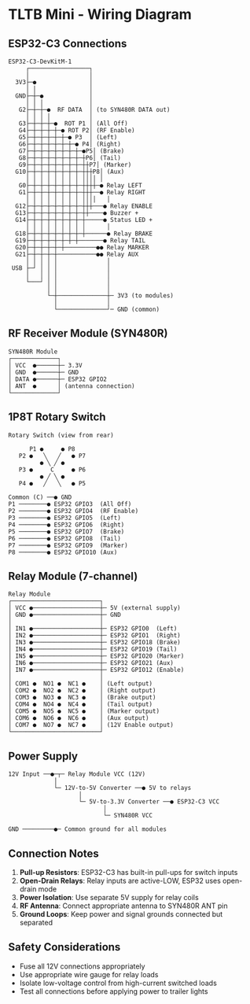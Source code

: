# TLTB Mini - Wiring Diagram

## ESP32-C3 Connections

```
ESP32-C3-DevKitM-1
     ┌─────────────────┐
     │                 │
  3V3├─●               │
     │ │               │
  GND├─┼─●             │
     │ │ │             │
   G2├─┼─┼─●  RF DATA  │ (to SYN480R DATA out)
     │ │ │ │           │
   G3├─┼─┼─┼─●  ROT P1 │ (All Off)
   G4├─┼─┼─┼─┼─● ROT P2│ (RF Enable)
   G5├─┼─┼─┼─┼─┼─● P3  │ (Left)
   G6├─┼─┼─┼─┼─┼─┼─● P4│ (Right)
   G7├─┼─┼─┼─┼─┼─┼─┼─●P5│ (Brake)
   G8├─┼─┼─┼─┼─┼─┼─┼─┼P6│ (Tail)
   G9├─┼─┼─┼─┼─┼─┼─┼─┼┼P7│ (Marker)
  G10├─┼─┼─┼─┼─┼─┼─┼─┼┼┼P8│ (Aux)
     │ │ │ │ │ │ │ │ ││││ │
   G0├─┼─┼─┼─┼─┼─┼─┼─┼┼┼┼─● Relay LEFT
   G1├─┼─┼─┼─┼─┼─┼─┼─┼┼┼──● Relay RIGHT
     │ │ │ │ │ │ │ │ ││││   │
  G12├─┼─┼─┼─┼─┼─┼─┼─┼┼┼───● Relay ENABLE
  G13├─┼─┼─┼─┼─┼─┼─┼─┼┼────● Buzzer +
  G14├─┼─┼─┼─┼─┼─┼─┼─┼─────● Status LED +
     │ │ │ │ │ │ │ │ │      │
  G18├─┼─┼─┼─┼─┼─┼─┼─┼──────● Relay BRAKE
  G19├─┼─┼─┼─┼─┼─┼─┼───────● Relay TAIL
  G20├─┼─┼─┼─┼─┼─────────●● Relay MARKER
  G21├─┼─┼─┼─┼───────────●● Relay AUX
     │ │ │ │ │              │
 USB ├─┘ │ │ │              │
     │   │ │ │              │
     └───┘ │ │              │
           │ │              │
           └─┼──────────────┼─ 3V3 (to modules)
             │              │
             └──────────────┘─ GND (common)
```

## RF Receiver Module (SYN480R)

```
SYN480R Module
┌─────────────┐
│ VCC  ●──────┼─ 3.3V
│ GND  ●──────┼─ GND
│ DATA ●──────┼─ ESP32 GPIO2
│ ANT  ●      │ (antenna connection)
└─────────────┘
```

## 1P8T Rotary Switch

```
Rotary Switch (view from rear)
     
      P1 ●     ● P8
   P2 ●   ╲   ╱   ● P7
         ● ╲ ╱ ●
   P3 ●     C     ● P6
         ● ╱ ╲ ●
   P4 ●   ╱   ╲   ● P5

Common (C) ──● GND
P1 ────────● ESP32 GPIO3  (All Off)
P2 ────────● ESP32 GPIO4  (RF Enable)
P3 ────────● ESP32 GPIO5  (Left)
P4 ────────● ESP32 GPIO6  (Right)
P5 ────────● ESP32 GPIO7  (Brake)
P6 ────────● ESP32 GPIO8  (Tail)
P7 ────────● ESP32 GPIO9  (Marker)
P8 ────────● ESP32 GPIO10 (Aux)
```

## Relay Module (7-channel)

```
Relay Module
┌─────────────────────────┐
│ VCC ●───────────────────┼─ 5V (external supply)
│ GND ●───────────────────┼─ GND
│                         │
│ IN1 ●───────────────────┼─ ESP32 GPIO0  (Left)
│ IN2 ●───────────────────┼─ ESP32 GPIO1  (Right)
│ IN3 ●───────────────────┼─ ESP32 GPIO18 (Brake)
│ IN4 ●───────────────────┼─ ESP32 GPIO19 (Tail)
│ IN5 ●───────────────────┼─ ESP32 GPIO20 (Marker)
│ IN6 ●───────────────────┼─ ESP32 GPIO21 (Aux)
│ IN7 ●───────────────────┼─ ESP32 GPIO12 (Enable)
│                         │
│ COM1 ●  NO1 ●  NC1 ●    │ (Left output)
│ COM2 ●  NO2 ●  NC2 ●    │ (Right output)
│ COM3 ●  NO3 ●  NC3 ●    │ (Brake output)
│ COM4 ●  NO4 ●  NC4 ●    │ (Tail output)
│ COM5 ●  NO5 ●  NC5 ●    │ (Marker output)
│ COM6 ●  NO6 ●  NC6 ●    │ (Aux output)
│ COM7 ●  NO7 ●  NC7 ●    │ (12V Enable output)
└─────────────────────────┘
```

## Power Supply

```
12V Input ──●─┬─ Relay Module VCC (12V)
             │
             └─ 12V-to-5V Converter ──● 5V to relays
                    │
                    └─ 5V-to-3.3V Converter ──● ESP32-C3 VCC
                           │
                           └─ SYN480R VCC

GND ─────────●─ Common ground for all modules
```

## Connection Notes

1. **Pull-up Resistors**: ESP32-C3 has built-in pull-ups for switch inputs
2. **Open-Drain Relays**: Relay inputs are active-LOW, ESP32 uses open-drain mode
3. **Power Isolation**: Use separate 5V supply for relay coils
4. **RF Antenna**: Connect appropriate antenna to SYN480R ANT pin
5. **Ground Loops**: Keep power and signal grounds connected but separated

## Safety Considerations

- Fuse all 12V connections appropriately
- Use appropriate wire gauge for relay loads
- Isolate low-voltage control from high-current switched loads
- Test all connections before applying power to trailer lights